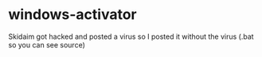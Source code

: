 # windows-activator
Skidaim got hacked and posted a virus so I posted it without the virus (.bat so you can see source)
